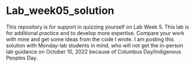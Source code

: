 # Lab_week05_solution
This repository is for support in quizzing yourself on Lab Week 5.
This lab is for additional practice and to develop more expertise. Compare your work with mine and get some ideas from the code I wrote. I am posting this solution with Monday-lab students in mind, who will not get the in-person lab guidance on October 10, 2022 because of Columbus Day/Indigenous Peoples Day.
